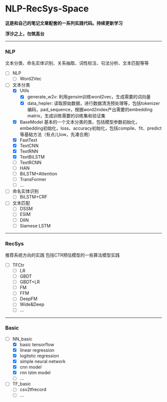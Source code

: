# NLP-RecSys-Space

**这是和自己的笔记文章配套的一系列实践代码。持续更新学习**

**浮沙之上，勿筑高台**

---

### NLP

文本分类、命名实体识别、关系抽取、词性标注、句法分析、文本匹配等等

* [ ] NLP
    * [ ] Word2Vec  
* [ ] 文本分类
    * [x] Utils
        * [x] generate_w2v: 利用gensim训练word2vec，生成需要的词向量
        * [x] data_hepler: 读取原始数据，进行数据清洗预处理等，包括tokenizer编码，pad_sequence，根据word2index产出需要的embedding matrix，生成训练需要的训练集和验证集
    * [x] BaseModel 基本的一个文本分类的类，包括模型参数初始化，embedding初始化，loss、accuracy初始化，包括compile、fit、predict等基础方法（有点儿low，先凑合用）
    * [x] FastText
    * [x] TextCNN
    * [x] TextRNN
    * [x] TextBiLSTM
    * [ ] TextRCNN
    * [ ] HAN
    * [ ] BiLSTM+Attention
    * [ ] TransFormer
    * [ ] ...
* [ ] 命名实体识别
    * [ ] BiLSTM+CRF
* [ ] 文本匹配
    * [ ] DSSM
    * [ ] ESIM
    * [ ] DIIN
    * [ ] Siamese LSTM

---

### RecSys

推荐系统方向的实践
包括CTR预估模型的一些算法模型实践

* [ ] TFCtr
    * [ ] LR  
    * [ ] GBDT  
    * [ ] GBDT+LR  
    * [ ] FM  
    * [ ] FFM  
    * [ ] DeepFM  
    * [ ] Wide&Deep  
    * [ ] ...

---

### Basic

* [ ] NN_basic
    * [x] basic tensorflow
    * [x] linear regression
    * [x] logitstic regression
    * [x] simple neural network
    * [x] cnn model
    * [x] rnn lstm model 
    * [ ] ...
    
* [ ] TF_basic  
    * [ ] csv2tfrecord
    * [ ] ...
